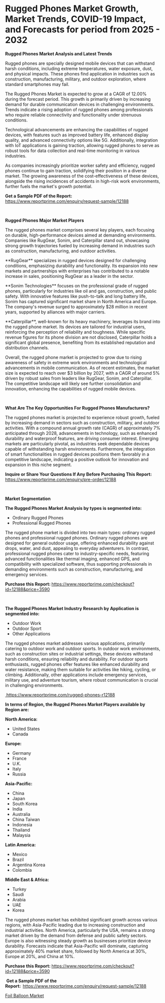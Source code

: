 <p><h1>Rugged Phones Market Growth, Market Trends, COVID-19 Impact, and Forecasts for period from 2025 - 2032</h1></p><p><strong>Rugged Phones Market Analysis and Latest Trends</strong></p>
<p><p>Rugged phones are specially designed mobile devices that can withstand harsh conditions, including extreme temperatures, water exposure, dust, and physical impacts. These phones find application in industries such as construction, manufacturing, military, and outdoor exploration, where standard smartphones may fail. </p><p>The Rugged Phones Market is expected to grow at a CAGR of 12.00% during the forecast period. This growth is primarily driven by increasing demand for durable communication devices in challenging environments. Trends indicate a rising adoption of rugged phones among professionals who require reliable connectivity and functionality under strenuous conditions. </p><p>Technological advancements are enhancing the capabilities of rugged devices, with features such as improved battery life, enhanced display quality, and advanced connectivity options like 5G. Additionally, integration with IoT applications is gaining traction, allowing rugged phones to serve as robust tools for data collection and real-time monitoring in various industries. </p><p>As companies increasingly prioritize worker safety and efficiency, rugged phones continue to gain traction, solidifying their position in a diverse market. The growing awareness of the cost-effectiveness of these devices, alongside the rising incidences of accidents in high-risk work environments, further fuels the market's growth potential.</p></p>
<p><strong>Get a Sample PDF of the Report:&nbsp;</strong> <a href="https://www.reportprime.com/enquiry/request-sample/12188?utm_campaign=2099&utm_medium=2&utm_source=Github&utm_content=ia&utm_term=18032025&utm_id=rugged-phones">https://www.reportprime.com/enquiry/request-sample/12188</a></p>
<p>&nbsp;</p>
<p><strong>Rugged Phones Major Market Players</strong></p>
<p><p>The rugged phones market comprises several key players, each focusing on durable, high-performance devices aimed at demanding environments. Companies like RugGear, Sonim, and Caterpillar stand out, showcasing strong growth trajectories fueled by increasing demand in industries such as construction, manufacturing, and outdoor activities.</p><p>**RugGear** specializes in rugged devices designed for challenging conditions, emphasizing durability and functionality. Its expansion into new markets and partnerships with enterprises has contributed to a notable increase in sales, positioning RugGear as a leader in the sector.</p><p>**Sonim Technologies** focuses on the professional grade of rugged phones, particularly for industries like oil and gas, construction, and public safety. With innovative features like push-to-talk and long battery life, Sonim has captured significant market share in North America and Europe. The company's revenue surged to approximately $28 million in recent years, supported by alliances with major carriers.</p><p>**Caterpillar**, well-known for its heavy machinery, leverages its brand into the rugged phone market. Its devices are tailored for industrial users, reinforcing the perception of reliability and toughness. While specific revenue figures for its phone division are not disclosed, Caterpillar holds a significant global presence, benefiting from its established reputation and distribution channels.</p><p>Overall, the rugged phone market is projected to grow due to rising awareness of safety in extreme work environments and technological advancements in mobile communication. As of recent estimates, the market size is expected to reach over $3 billion by 2027, with a CAGR of around 5% driven by robust sales from leaders like RugGear, Sonim, and Caterpillar. The competitive landscape will likely see further consolidation and innovation, enhancing the capabilities of rugged mobile devices.</p></p>
<p>&nbsp;</p>
<p><strong>What Are The Key Opportunities For Rugged Phones Manufacturers?</strong></p>
<p><p>The rugged phones market is projected to experience robust growth, fueled by increasing demand in sectors such as construction, military, and outdoor activities. With a compound annual growth rate (CAGR) of approximately 7% anticipated through 2028, advancements in technology, such as enhanced durability and waterproof features, are driving consumer interest. Emerging markets are particularly pivotal, as industries seek dependable devices capable of withstanding harsh environments. Furthermore, the integration of smart functionalities in rugged devices positions them favorably in a competitive landscape, indicating a positive outlook for innovation and expansion in this niche segment.</p></p>
<p><strong>Inquire or Share Your Questions If Any Before Purchasing This Report:</strong> <a href="https://www.reportprime.com/enquiry/pre-order/12188?utm_campaign=2099&utm_medium=2&utm_source=Github&utm_content=ia&utm_term=18032025&utm_id=rugged-phones">https://www.reportprime.com/enquiry/pre-order/12188</a></p>
<p>&nbsp;</p>
<p><strong>Market Segmentation</strong></p>
<p><strong>The Rugged Phones Market Analysis by types is segmented into:</strong></p>
<p><ul><li>Ordinary Rugged Phones</li><li>Professional Rugged Phones</li></ul></p>
<p><p>The rugged phone market is divided into two main types: ordinary rugged phones and professional rugged phones. Ordinary rugged phones are designed for general outdoor usage, offering enhanced durability against drops, water, and dust, appealing to everyday adventurers. In contrast, professional rugged phones cater to industry-specific needs, featuring advanced functionalities like thermal imaging, enhanced GPS, and compatibility with specialized software, thus supporting professionals in demanding environments such as construction, manufacturing, and emergency services.</p></p>
<p><strong>Purchase this Report:&nbsp;</strong><a href="https://www.reportprime.com/checkout?id=12188&price=3590&utm_campaign=2099&utm_medium=2&utm_source=Github&utm_content=ia&utm_term=18032025&utm_id=rugged-phones">https://www.reportprime.com/checkout?id=12188&price=3590</a></p>
<p>&nbsp;</p>
<p><strong>The Rugged Phones Market Industry Research by Application is segmented into:</strong></p>
<p><ul><li>Outdoor Work</li><li>Outdoor Sport</li><li>Other Applications</li></ul></p>
<p><p>The rugged phones market addresses various applications, primarily catering to outdoor work and outdoor sports. In outdoor work environments, such as construction sites or industrial settings, these devices withstand harsh conditions, ensuring reliability and durability. For outdoor sports enthusiasts, rugged phones offer features like enhanced durability and water resistance, making them suitable for activities like hiking, cycling, or climbing. Additionally, other applications include emergency services, military use, and adventure tourism, where robust communication is crucial in challenging environments.</p></p>
<p><a href="https://www.reportprime.com/rugged-phones-r12188?utm_campaign=2099&utm_medium=2&utm_source=Github&utm_content=ia&utm_term=18032025&utm_id=rugged-phones">&nbsp;https://www.reportprime.com/rugged-phones-r12188</a></p>
<p><strong>In terms of Region, the Rugged Phones Market Players available by Region are:</strong></p>
<p>
    <p> <strong> North America: </strong>
        <ul>
            <li>United States</li>
            <li>Canada</li>
        </ul>
        </p> 
    <p> <strong> Europe: </strong>
        <ul>
            <li>Germany</li>
            <li>France</li>
            <li>U.K.</li>
            <li>Italy</li>
            <li>Russia</li>
        </ul>
        </p> 
    <p> <strong> Asia-Pacific: </strong>
        <ul>
            <li>China</li>
            <li>Japan</li>
            <li>South Korea</li>
            <li>India</li>
            <li>Australia</li>
            <li>China Taiwan</li>
            <li>Indonesia</li>
            <li>Thailand</li>
            <li>Malaysia</li>
        </ul>
        </p> 
    <p> <strong> Latin America: </strong>
        <ul>
            <li>Mexico</li>
            <li>Brazil</li>
            <li>Argentina Korea</li>
            <li>Colombia</li>
        </ul>
        </p> 
    <p> <strong> Middle East & Africa: </strong>
        <ul>
            <li>Turkey</li>
            <li>Saudi</li>
            <li>Arabia</li>
            <li>UAE</li>
            <li>Korea</li>
        </ul>
    </p>
    </p>
<p><p>The rugged phones market has exhibited significant growth across various regions, with Asia-Pacific leading due to increasing construction and industrial activities. North America, particularly the USA, remains a strong market driven by the demand from defense and public safety sectors. Europe is also witnessing steady growth as businesses prioritize device durability. Forecasts indicate that Asia-Pacific will dominate, capturing approximately 40% market share, followed by North America at 30%, Europe at 20%, and China at 10%.</p></p>
<p><strong>Purchase this Report: </strong><a href="https://www.reportprime.com/checkout?id=12188&price=3590&utm_campaign=2099&utm_medium=2&utm_source=Github&utm_content=ia&utm_term=18032025&utm_id=rugged-phones">https://www.reportprime.com/checkout?id=12188&price=3590</a></p>
<p>&nbsp;<strong>Get a Sample PDF of the Report:&nbsp;&nbsp;</strong><a href="https://www.reportprime.com/enquiry/request-sample/12188?utm_campaign=2099&utm_medium=2&utm_source=Github&utm_content=ia&utm_term=18032025&utm_id=rugged-phones">https://www.reportprime.com/enquiry/request-sample/12188</a></p>
<p><strong></strong></p>
<p><p><a href="https://github.com/NargisHussain432/Market-Research-Report-List-1/blob/main/foil-balloon-market.md?utm_campaign=2099&utm_medium=2&utm_source=Github&utm_content=ia&utm_term=18032025&utm_id=rugged-phones">Foil Balloon Market</a></p></p>